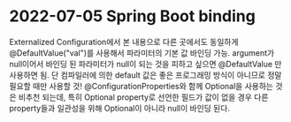 # 2022-07-05 Spring Boot binding

Externalized Configuration에서 본 내용으로 다른 곳에서도 동일하게 @DefaultValue("val")를 사용해서 파라미터의 기본 값 바인딩 가능.
argument가 null이어서 바인딩 된 파라미터가 null이 되는 것을 피하고 싶으면 @DefaultValue 만 사용하면 됨.
단 컴파일러에 의한 default 값은 좋은 프로그래밍 방식이 아니므로 정말 필요할 때만 사용할 것!
@ConfigurationProperties와 함께 Optional을 사용하는 것은 비추천 되는데, 특히 Optional property로 선언한 필드가 값이 없을 경우 다른 property들과 일관성을 위해 Optional이 아니라 null이 바인딩 된다.